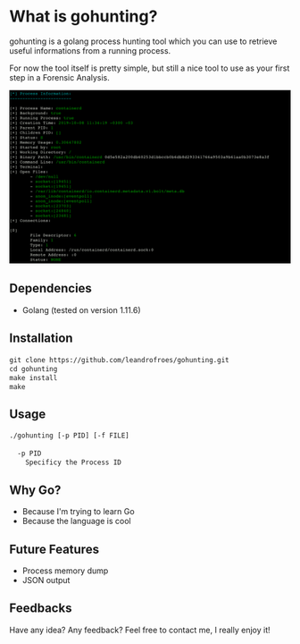 # What is gohunting?

gohunting is a golang process hunting tool which you can use to retrieve useful informations from a running process. 

For now the tool itself is pretty simple, but still a nice tool to use as your first step in a Forensic Analysis.

![](https://github.com/leandrofroes/gohunting/blob/master/pictures/gohunting_output3.png)

## Dependencies

- Golang (tested on version 1.11.6)

## Installation

``` 
git clone https://github.com/leandrofroes/gohunting.git
cd gohunting
make install
make
```

## Usage

```
./gohunting [-p PID] [-f FILE]
              
  -p PID
    Specificy the Process ID
```

## Why Go?

- Because I'm trying to learn Go
- Because the language is cool

## Future Features

- Process memory dump
- JSON output

## Feedbacks

Have any idea? Any feedback? Feel free to contact me, I really enjoy it!
